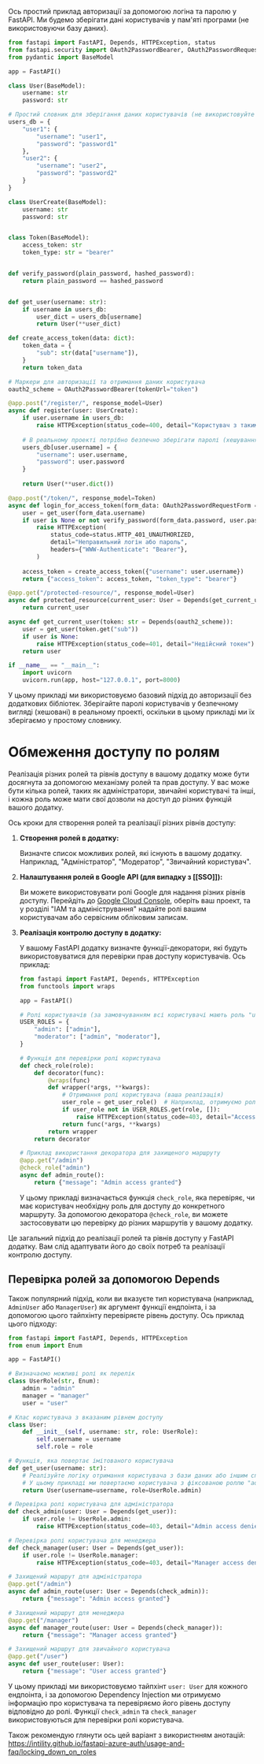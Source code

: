Ось простий приклад авторизації за допомогою логіна та паролю у FastAPI. Ми будемо зберігати дані користувачів у пам'яті програми (не використовуючи базу даних).

```python
from fastapi import FastAPI, Depends, HTTPException, status
from fastapi.security import OAuth2PasswordBearer, OAuth2PasswordRequestForm
from pydantic import BaseModel

app = FastAPI()

class User(BaseModel):
    username: str
    password: str

# Простий словник для зберігання даних користувачів (не використовуйте такий підхід у реальному проекті)
users_db = {
    "user1": {
        "username": "user1",
        "password": "password1"
    },
    "user2": {
        "username": "user2",
        "password": "password2"
    }
}

class UserCreate(BaseModel):
    username: str
    password: str


class Token(BaseModel):
    access_token: str
    token_type: str = "bearer"


def verify_password(plain_password, hashed_password):
    return plain_password == hashed_password


def get_user(username: str):
    if username in users_db:
        user_dict = users_db[username]
        return User(**user_dict)

def create_access_token(data: dict):
    token_data = {
        "sub": str(data["username"]),
    }
    return token_data

# Маркери для авторизації та отримання даних користувача
oauth2_scheme = OAuth2PasswordBearer(tokenUrl="token")

@app.post("/register/", response_model=User)
async def register(user: UserCreate):
    if user.username in users_db:
        raise HTTPException(status_code=400, detail="Користувач з таким іменем вже існує")
    
    # В реальному проекті потрібно безпечно зберігати паролі (хешування)
    users_db[user.username] = {
        "username": user.username,
        "password": user.password
    }
    
    return User(**user.dict())

@app.post("/token/", response_model=Token)
async def login_for_access_token(form_data: OAuth2PasswordRequestForm = Depends()):
    user = get_user(form_data.username)
    if user is None or not verify_password(form_data.password, user.password):
        raise HTTPException(
            status_code=status.HTTP_401_UNAUTHORIZED,
            detail="Неправильний логін або пароль",
            headers={"WWW-Authenticate": "Bearer"},
        )
    
    access_token = create_access_token({"username": user.username})
    return {"access_token": access_token, "token_type": "bearer"}

@app.get("/protected-resource/", response_model=User)
async def protected_resource(current_user: User = Depends(get_current_user)):
    return current_user

async def get_current_user(token: str = Depends(oauth2_scheme)):
    user = get_user(token.get("sub"))
    if user is None:
        raise HTTPException(status_code=401, detail="Недійсний токен")
    return user

if __name__ == "__main__":
    import uvicorn
    uvicorn.run(app, host="127.0.0.1", port=8000)
```

У цьому прикладі ми використовуємо базовий підхід до авторизації без додаткових бібліотек. Зберігайте паролі користувачів у безпечному вигляді (хешовані) в реальному проекті, оскільки в цьому прикладі ми їх зберігаємо у простому словнику.

# Обмеження доступу по ролям
Реалізація різних ролей та рівнів доступу в вашому додатку може бути досягнута за допомогою механізму ролей та прав доступу. У вас може бути кілька ролей, таких як адміністратори, звичайні користувачі та інші, і кожна роль може мати свої дозволи на доступ до різних функцій вашого додатку.

Ось кроки для створення ролей та реалізації різних рівнів доступу:

1. **Створення ролей в додатку:**

   Визначте список можливих ролей, які існують в вашому додатку. Наприклад, "Адміністратор", "Модератор", "Звичайний користувач".

2. **Налаштування ролей в Google API (для випадку з [[SSO]]):**

   Ви можете використовувати ролі Google для надання різних рівнів доступу. Перейдіть до [Google Cloud Console](https://console.cloud.google.com/), оберіть ваш проект, та у розділі "IAM та адміністрування" надайте ролі вашим користувачам або сервісним обліковим записам.

3. **Реалізація контролю доступу в додатку:**

   У вашому FastAPI додатку визначте функції-декоратори, які будуть використовуватися для перевірки прав доступу користувачів. Ось приклад:

   ```python
   from fastapi import FastAPI, Depends, HTTPException
   from functools import wraps
   
   app = FastAPI()
   
   # Ролі користувачів (за замовчуванням всі користувачі мають роль "user")
   USER_ROLES = {
       "admin": ["admin"],
       "moderator": ["admin", "moderator"],
   }
   
   # Функція для перевірки ролі користувача
   def check_role(role):
       def decorator(func):
           @wraps(func)
           def wrapper(*args, **kwargs):
               # Отримання ролі користувача (ваша реалізація)
               user_role = get_user_role()  # Наприклад, отримуємо роль з JWT токену або бази даних
               if user_role not in USER_ROLES.get(role, []):
                   raise HTTPException(status_code=403, detail="Access denied")
               return func(*args, **kwargs)
           return wrapper
       return decorator
   
   # Приклад використання декоратора для захищеного маршруту
   @app.get("/admin")
   @check_role("admin")
   async def admin_route():
       return {"message": "Admin access granted"}
   ```

   У цьому прикладі визначається функція `check_role`, яка перевіряє, чи має користувач необхідну роль для доступу до конкретного маршруту. За допомогою декоратора `@check_role`, ви можете застосовувати цю перевірку до різних маршрутів у вашому додатку.

Це загальний підхід до реалізації ролей та рівнів доступу у FastAPI додатку. Вам слід адаптувати його до своїх потреб та реалізації контролю доступу.

## Перевірка ролей за допомогою Depends

Також популярний підхід, коли ви вказуєте тип користувача (наприклад, `AdminUser` або `ManagerUser`) як аргумент функції ендпоінта, і за допомогою цього тайпхінту перевіряєте рівень доступу. Ось приклад цього підходу:

```python
from fastapi import FastAPI, Depends, HTTPException
from enum import Enum

app = FastAPI()

# Визначаємо можливі ролі як перелік
class UserRole(str, Enum):
    admin = "admin"
    manager = "manager"
    user = "user"

# Клас користувача з вказаним рівнем доступу
class User:
    def __init__(self, username: str, role: UserRole):
        self.username = username
        self.role = role

# Функція, яка повертає імітованого користувача
def get_user(username: str):
    # Реалізуйте логіку отримання користувача з бази даних або іншим способом
    # У цьому прикладі ми повертаємо користувача з фіксованою роллю "admin"
    return User(username=username, role=UserRole.admin)

# Перевірка ролі користувача для адміністратора
def check_admin(user: User = Depends(get_user)):
    if user.role != UserRole.admin:
        raise HTTPException(status_code=403, detail="Admin access denied")

# Перевірка ролі користувача для менеджера
def check_manager(user: User = Depends(get_user)):
    if user.role != UserRole.manager:
        raise HTTPException(status_code=403, detail="Manager access denied")

# Захищений маршрут для адміністратора
@app.get("/admin")
async def admin_route(user: User = Depends(check_admin)):
    return {"message": "Admin access granted"}

# Захищений маршрут для менеджера
@app.get("/manager")
async def manager_route(user: User = Depends(check_manager)):
    return {"message": "Manager access granted"}

# Захищений маршрут для звичайного користувача
@app.get("/user")
async def user_route(user: User):
    return {"message": "User access granted"}
```

У цьому прикладі ми використовуємо тайпхінт `user: User` для кожного ендпоінта, і за допомогою Dependency Injection ми отримуємо інформацію про користувача та перевіряємо його рівень доступу відповідно до ролі. Функції `check_admin` та `check_manager` використовуються для перевірки ролі користувача.

Також рекомендую глянути ось цей варіант з використнням анотацій:
https://intility.github.io/fastapi-azure-auth/usage-and-faq/locking_down_on_roles